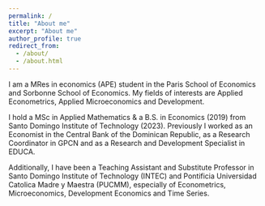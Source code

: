 ```yaml
---
permalink: /
title: "About me"
excerpt: "About me"
author_profile: true
redirect_from: 
  - /about/
  - /about.html
---
```


I am a MRes in economics (APE) student in the Paris School of Economics and Sorbonne School of Economics. My fields of interests are Applied Econometrics, Applied Microeconomics and Development. 

I hold a MSc in Applied Mathematics & a B.S. in Economics (2019) from Santo Domingo Institute of Technology (2023). Previously I worked as an Economist in the Central Bank of the Dominican Republic, as a Research Coordinator in GPCN and as a Research and Development Specialist in EDUCA.

Additionally, I have been a Teaching Assistant and Substitute Professor in Santo Domingo Institute of Technology (INTEC) and Pontificia Universidad Catolica Madre y Maestra (PUCMM), especially of Econometrics, Microeconomics, Development Economics and Time Series.
